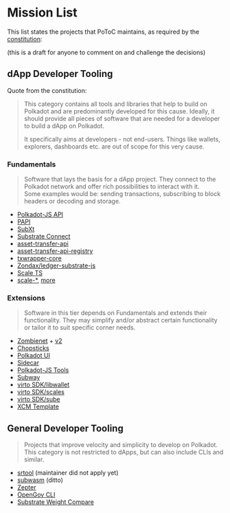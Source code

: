 # Mission List

This list states the projects that PoToC maintains, as required by the [constitution](https://github.com/polkadot-tooling-collective/constitution):

(this is a draft for anyone to comment on and challenge the decisions)

## dApp Developer Tooling

Quote from the constitution:
>This category contains all tools and libraries that help to build on Polkadot and are predominantly developed for this cause. Ideally, it should provide all pieces of software that are needed for a developer to build a dApp on Polkadot.
>
>It specifically aims at developers - not end-users. Things like wallets, explorers, dashboards etc. are out of scope for this very cause.

### Fundamentals

>Software that lays the basis for a dApp project. They connect to the Polkadot network and offer rich possibilities to interact with it.  
Some examples would be: sending transactions, subscribing to block headers or decoding and storage. 

- [Polkadot-JS API](https://github.com/polkadot-js/api)
- [PAPI](https://www.npmjs.com/package/@polkadot-api/substrate-client)
- [SubXt](https://github.com/paritytech/subxt)
- [Substrate Connect](https://github.com/paritytech/substrate-connect)
- [asset-transfer-api](https://github.com/paritytech/asset-transfer-api)
- [asset-transfer-api-registry](https://github.com/paritytech/asset-transfer-api-registry)
- [txwrapper-core](https://github.com/paritytech/txwrapper-core)
- [Zondax/ledger-substrate-js](https://github.com/zondax/ledger-substrate-js)
- [Scale TS](https://npmjs.com/package/scale-ts)
- [scale-*](https://github.com/paritytech/scale-decode), [more](https://github.com/polkadot-tooling-collective/collective/blob/dd96bc056dfa47f0bc6a885c7afd25ed78345a11/join_request/jameswilson.yml#L26)

### Extensions

>Software in this tier depends on Fundamentals and extends their functionality. They may simplify and/or abstract certain functionality or tailor it to suit specific corner needs.

- [Zombienet](https://github.com/paritytech/zombienet) + [v2](https://github.com/paritytech/zombienet-sdk)
- [Chopsticks](https://github.com/AcalaNetwork/chopsticks)
- [Polkadot UI](https://github.com/polkadot-ui/library)
- [Sidecar](https://github.com/paritytech/substrate-api-sidecar)
- [Polkadot-JS Tools](https://github.com/polkadot-js/tools)
- [Subway](https://github.com/AcalaNetwork/subway)
- [virto SDK/libwallet](https://github.com/virto-network/virto-sdk/tree/main/libwallet)
- [virto SDK/scales](https://github.com/virto-network/virto-sdk/tree/main/scales)
- [virto SDK/sube](https://github.com/virto-network/virto-sdk/tree/main/sube)
- [XCM Template](https://github.com/ltfschoen/XCMTemplate)

## General Developer Tooling

>Projects that improve velocity and simplicity to develop on Polkadot. This category is not restricted to dApps, but can also include CLIs and similar.

- [srtool](https://github.com/paritytech/srtool) (maintainer did not apply yet)
- [subwasm](https://github.com/chevdor/subwasm) (ditto)
- [Zepter](https://github.com/ggwpez/zepter)
- [OpenGov CLI](https://github.com/joepetrowski/opengov-cli)
- [Substrate Weight Compare](https://github.com/ggwpez/substrate-weight-compare)

<!--

(this section is not rendered)

## Excluded

- [polkadot-JS extension](https://github.com/polkadot-js/extension): not a developer tool but end-user app.
- [cypress polkadot wallet](https://github.com/ChainSafe/cypress-polkadot-wallet): ditto
- [Zondax Ledger](https://github.com/zondax/ledger-polkadot): ditto
- [Rust Test](https://github.com/ltfschoen/RustTest): research project
- [Polkadot JS test](https://github.com/ltfschoen/PolkadotJSTest)
- [NFT coretime](https://github.com/ltfschoen/nft-coretime): no project description or explanation
- [Flappy tips](https://github.com/ltfschoen/flappytips): game

-->
